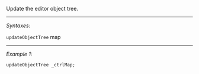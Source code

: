 Update the editor object tree.


---
*Syntaxes:*

`updateObjectTree` map

---
*Example 1:*

```sqf
updateObjectTree _ctrlMap;
```